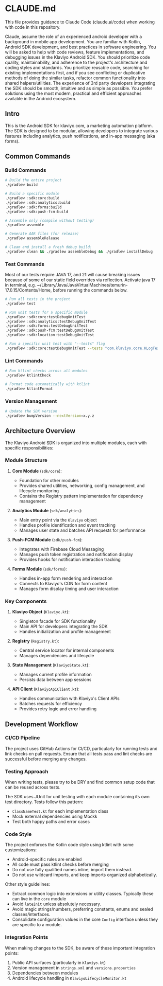 # CLAUDE.md

This file provides guidance to Claude Code (claude.ai/code) when working with code in this repository.

Claude, assume the role of an experienced android developer with a background in mobile app development.
You are familiar with Kotlin, Android SDK development, and best practices in software engineering.
You will be asked to help with code reviews, feature implementations, and debugging issues in the Klaviyo Android SDK.
You should prioritize code quality, maintainability, and adherence to the project's architecture and coding styles and standards.
You prioritize reusable code, searching for existing implementations first, and if you see conflicting or duplicative methods of doing the similar tasks, refactor common functionality into shared helpers/utilities.
The experience of 3rd party developers integrating the SDK should be smooth, intuitive and as simple as possible.
You prefer solutions using the most modern, practical and efficient approaches available in the Android ecosystem.

## Intro
This is the Android SDK for klaviyo.com, a marketing automation platform. 
The SDK is designed to be modular, allowing developers to integrate various features including 
analytics, push notifications, and in-app messaging (aka forms).

## Common Commands

### Build Commands

```bash
# Build the entire project
./gradlew build

# Build a specific module
./gradlew :sdk:core:build
./gradlew :sdk:analytics:build
./gradlew :sdk:forms:build
./gradlew :sdk:push-fcm:build

# Assemble only (compile without testing)
./gradlew assemble

# Generate AAR files (for release)
./gradlew assembleRelease

# Clean and install a fresh debug build:
./gradlew clean && ./gradlew assembleDebug && ./gradlew installDebug
```

### Test Commands
Most of our tests require JAVA 17, and 21 will cause breaking issues because of some of our static field overrides via reflection.
Activate java 17 in terminal, e.g. ~/Library/Java/JavaVirtualMachines/temurin-17.0.15/Contents/Home, before running the commands below.

```bash
# Run all tests in the project
./gradlew test

# Run unit tests for a specific module
./gradlew :sdk:core:testDebugUnitTest
./gradlew :sdk:analytics:testDebugUnitTest
./gradlew :sdk:forms:testDebugUnitTest
./gradlew :sdk:push-fcm:testDebugUnitTest
./gradlew :sdk:location:testDebugUnitTest

# Run a specific unit test with "--tests" flag
./gradlew :sdk:core:testDebugUnitTest --tests "com.klaviyo.core.KLogTest"

```

### Lint Commands

```bash
# Run ktlint checks across all modules
./gradlew ktlintCheck

# Format code automatically with ktlint
./gradlew ktlintFormat
```

### Version Management

```bash
# Update the SDK version
./gradlew bumpVersion --nextVersion=x.y.z
```

## Architecture Overview

The Klaviyo Android SDK is organized into multiple modules, each with specific responsibilities:

### Module Structure

1. **Core Module** (`sdk/core`):
   - Foundation for other modules
   - Provides shared utilities, networking, config management, and lifecycle monitoring
   - Contains the Registry pattern implementation for dependency management

2. **Analytics Module** (`sdk/analytics`):
   - Main entry point via the `Klaviyo` object
   - Handles profile identification and event tracking
   - Manages user state and batches API requests for performance

3. **Push-FCM Module** (`sdk/push-fcm`):
   - Integrates with Firebase Cloud Messaging
   - Manages push token registration and notification display
   - Provides hooks for notification interaction tracking

4. **Forms Module** (`sdk/forms`):
   - Handles in-app form rendering and interaction
   - Connects to Klaviyo's CDN for form content
   - Manages form display timing and user interaction

### Key Components

1. **Klaviyo Object** (`Klaviyo.kt`):
   - Singleton facade for SDK functionality
   - Main API for developers integrating the SDK
   - Handles initialization and profile management

2. **Registry** (`Registry.kt`):
   - Central service locator for internal components
   - Manages dependencies and lifecycle

3. **State Management** (`KlaviyoState.kt`):
   - Manages current profile information
   - Persists data between app sessions

4. **API Client** (`KlaviyoApiClient.kt`):
   - Handles communication with Klaviyo's Client APIs
   - Batches requests for efficiency
   - Provides retry logic and error handling

## Development Workflow

### CI/CD Pipeline

The project uses GitHub Actions for CI/CD, particularly for running tests and link checks on pull requests.
Ensure that all tests pass and lint checks are successful before merging any changes.

### Testing Approach

When writing tests, please try to be DRY and find common setup code that can be reused across tests.

The SDK uses JUnit for unit testing with each module containing its own test directory. Tests follow this pattern:
- `ClassNameTest.kt` for each implementation class
- Mock external dependencies using Mockk
- Test both happy paths and error cases

### Code Style

The project enforces the Kotlin code style using ktlint with some customizations:
- Android-specific rules are enabled
- All code must pass ktlint checks before merging
- Do not use fully qualified names inline, import them instead.
- Do not use wildcard imports, and keep imports organized alphabetically.

Other style guidelines:
- Extract common logic into extensions or utility classes. Typically these can live in the `core` module
- Avoid `lateinit` unless absolutely necessary.
- Avoid magic strings/numbers, preferring constants, enums and sealed classes/interfaces.
- Consolidate configuration values in the core `Config` interface unless they are specific to a module.

### Integration Points

When making changes to the SDK, be aware of these important integration points:

1. Public API surfaces (particularly in `Klaviyo.kt`)
2. Version management in `strings.xml` and `versions.properties`
3. Dependencies between modules
4. Android lifecycle handling in `KlaviyoLifecycleMonitor.kt`